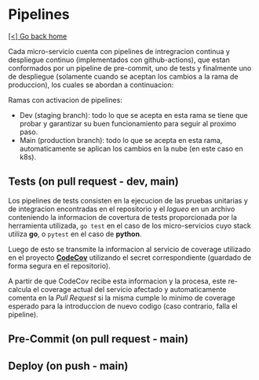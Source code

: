 # Pipelines

[[<] Go back home](../README.md)

Cada micro-servicio cuenta con pipelines de intregracion continua y despliegue continuo (implementados con github-actions),
que estan conformados por un pipeline de pre-commit, uno de tests y finalmente uno de 
despliegue (solamente cuando se aceptan los cambios a la rama de produccion), los cuales se abordan a continuacion:

Ramas con activacion de pipelines:

- Dev (staging branch): todo lo que se acepta en esta rama se tiene que probar y garantizar su buen funcionamiento para seguir al proximo paso.
- Main (production branch): todo lo que se acepta en esta rama, automaticamente se aplican los cambios en la nube (en este caso en k8s).

## Tests (on pull request - dev, main)

Los pipelines de tests consisten en la ejecucion de las pruebas unitarias y de integracion encontradas en el repositorio y el
*logueo* en un archivo conteniendo la informacion de covertura de tests proporcionada por la herramienta utilizada, `go test` en el caso de los
micro-servicios cuyo stack utiliza **go**, o `pytest` en el caso de **python**.

Luego de esto se transmite la informacion al servicio de coverage utilizado en el proyecto [**CodeCov**](https://app.codecov.io/gh/ClassConnect-org)
utilizando el secret correspondiente (guardado de forma segura en el repositorio).

A partir de que CodeCov recibe esta informacion y la procesa, este re-calcula el coverage actual del servicio afectado y automaticamente
comenta en la *Pull Request* si la misma cumple lo minimo de coverage esperado para la introduccion de nuevo codigo (caso contrario, falla el pipeline).

## Pre-Commit (on pull request - main)

## Deploy (on push - main)
